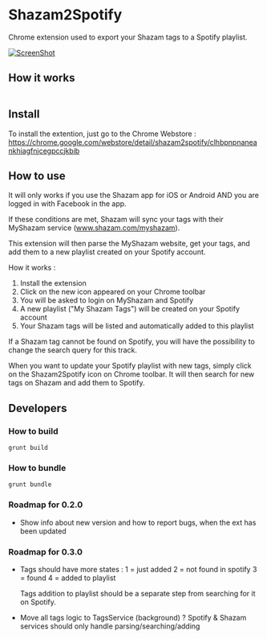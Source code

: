 Shazam2Spotify
=====================

Chrome extension used to export your Shazam tags to a Spotify playlist.

[![ScreenShot](https://raw.githubusercontent.com/leeroybrun/chrome-shazam2spotify/master/promo_1400x560.png)](http://youtu.be/Zi1VRJqEI0Q)

## How it works

<p align="center"><a href="https://www.youtube.com/watch?v=Zi1VRJqEI0Q"><img src="https://raw.githubusercontent.com/leeroybrun/chrome-shazam2spotify/master/video_screenshot.png" alt=""/></a></p>

## Install

To install the extention, just go to the Chrome Webstore : https://chrome.google.com/webstore/detail/shazam2spotify/clhbpnpnaneankhiagfnjcegpccjkbib

## How to use

It will only works if you use the Shazam app for iOS or Android AND you are logged in with Facebook in the app.

If these conditions are met, Shazam will sync your tags with their MyShazam service (www.shazam.com/myshazam).

This extension will then parse the MyShazam website, get your tags, and add them to a new playlist created on your Spotify account.

How it works :

1. Install the extension
2. Click on the new icon appeared on your Chrome toolbar
3. You will be asked to login on MyShazam and Spotify
4. A new playlist ("My Shazam Tags") will be created on your Spotify account
5. Your Shazam tags will be listed and automatically added to this playlist

If a Shazam tag cannot be found on Spotify, you will have the possibility to change the search query for this track.

When you want to update your Spotify playlist with new tags, simply click on the Shazam2Spotify icon on Chrome toolbar. It will then search for new tags on Shazam and add them to Spotify.

## Developers

### How to build

```
grunt build
```

### How to bundle

```
grunt bundle
```

### Roadmap for 0.2.0

- Show info about new version and how to report bugs, when the ext has been updated

### Roadmap for 0.3.0

- Tags should have more states :
	1 = just added
	2 = not found in spotify
	3 = found
	4 = added to playlist

	Tags addition to playlist should be a separate step from searching for it on Spotify.
- Move all tags logic to TagsService (background) ? Spotify & Shazam services should only handle parsing/searching/adding

